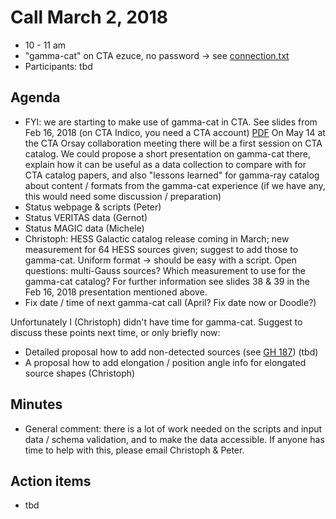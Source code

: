 # Call March 2, 2018

* 10 - 11 am
* "gamma-cat" on CTA ezuce, no password -> see [connection.txt](connection.txt)
* Participants: tbd

## Agenda

* FYI: we are starting to make use of gamma-cat in CTA. See slides from Feb 16, 2018 (on CTA Indico, you need a CTA account)
  [PDF](https://indico.cta-observatory.org/event/1752/contributions/15335/attachments/13017/15464/2018-02-16_CTA_GammaCat.pdf)
  On May 14 at the CTA Orsay collaboration meeting there will be a first session on CTA catalog. We could propose a short
  presentation on gamma-cat there, explain how it can be useful as a data collection to compare with for CTA catalog papers,
  and also "lessons learned" for gamma-ray catalog about content / formats from the gamma-cat experience (if we have any,
  this would need some discussion / preparation)
* Status webpage & scripts (Peter)
* Status VERITAS data (Gernot)
* Status MAGIC data (Michele)
* Christoph: HESS Galactic catalog release coming in March; new measurement for 64 HESS sources given; suggest to add those
  to gamma-cat. Uniform format -> should be easy with a script. Open questions: multi-Gauss sources?
  Which measurement to use for the gamma-cat catalog? For further information see slides 38 & 39 in the Feb 16, 2018
  presentation mentioned above.
* Fix date / time of next gamma-cat call (April? Fix date now or Doodle?)


Unfortunately I (Christoph) didn't have time for gamma-cat. Suggest to discuss these points next time,
or only briefly now:

* Detailed proposal how to add non-detected sources (see [GH 187](https://github.com/gammapy/gamma-cat/pull/187)) (tbd)
* A proposal how to add elongation / position angle info for elongated source shapes (Christoph)


## Minutes

* General comment: there is a lot of work needed on the scripts and input data / schema validation,
  and to make the data accessible. If anyone has time to help with this, please email Christoph & Peter.

## Action items

* tbd
